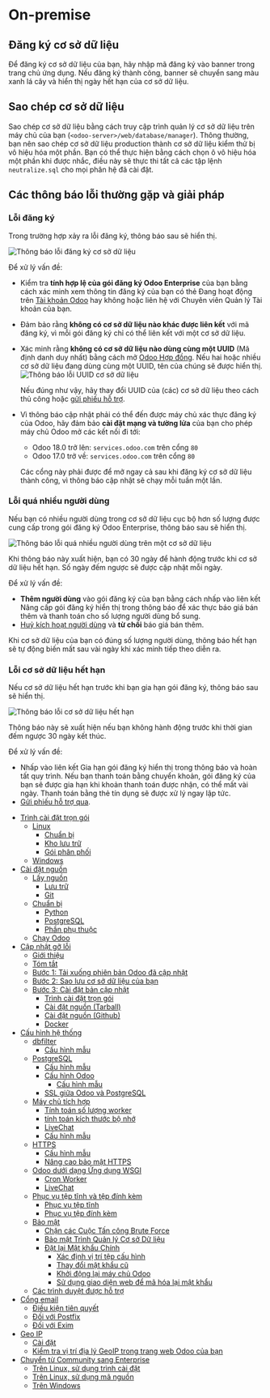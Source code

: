 # On-premise

## Đăng ký cơ sở dữ liệu

Để đăng ký cơ sở dữ liệu của bạn, hãy nhập mã đăng ký vào banner trong trang chủ ứng dụng. Nếu đăng ký thành công, banner sẽ chuyển sang màu xanh lá cây và hiển thị ngày hết hạn của cơ sở dữ liệu.

<a id="on-premise-duplicate"></a>

## Sao chép cơ sở dữ liệu

Sao chép cơ sở dữ liệu bằng cách truy cập trình quản lý cơ sở dữ liệu trên máy chủ của bạn (`<odoo-server>/web/database/manager`). Thông thường, bạn nên sao chép cơ sở dữ liệu production thành cơ sở dữ liệu kiểm thử bị vô hiệu hóa một phần. Bạn có thể thực hiện bằng cách chọn ô vô hiệu hóa một phần khi được nhắc, điều này sẽ thực thi tất cả các tập lệnh `neutralize.sql` cho mọi phân hệ đã cài đặt.

## Các thông báo lỗi thường gặp và giải pháp

### Lỗi đăng ký

Trong trường hợp xảy ra lỗi đăng ký, thông báo sau sẽ hiển thị.

![Thông báo lỗi đăng ký cơ sở dữ liệu](administration/on_premise/error-message-sub-code.png)

Để xử lý vấn đề:

- Kiểm tra **tính hợp lệ của gói đăng ký Odoo Enterprise** của bạn bằng cách xác minh xem thông tin đăng ký của bạn có thẻ Đang hoạt động trên [Tài khoản Odoo](https://accounts.odoo.com/my/subscription) hay không hoặc liên hệ với Chuyên viên Quản lý Tài khoản của bạn.
- Đảm bảo rằng **không có cơ sở dữ liệu nào khác được liên kết** với mã đăng ký, vì mỗi gói đăng ký chỉ có thể liên kết với một cơ sở dữ liệu.
- Xác minh rằng **không có cơ sở dữ liệu nào dùng cùng một UUID** (Mã định danh duy nhất) bằng cách mở [Odoo Hợp đồng](https://accounts.odoo.com/my/subscription). Nếu hai hoặc nhiều cơ sở dữ liệu đang dùng cùng một UUID, tên của chúng sẽ được hiển thị.
  ![Thông báo lỗi UUID cơ sở dữ liệu](administration/on_premise/unlink-db-name-collision.png)

  Nếu đúng như vậy, hãy thay đổi UUID của (các) cơ sở dữ liệu theo cách thủ công hoặc [gửi phiếu hỗ trợ](https://www.odoo.com/help).
- Vì thông báo cập nhật phải có thể đến được máy chủ xác thực đăng ký của Odoo, hãy đảm bảo **cài đặt mạng và tường lửa** của bạn cho phép máy chủ Odoo mở các kết nối đi tới:
  - Odoo 18.0 trở lên: `services.odoo.com` trên cổng `80`
  - Odoo 17.0 trở về: `services.odoo.com` trên cổng `80`

  Các cổng này phải được để mở ngay cả sau khi đăng ký cơ sở dữ liệu thành công, vì thông báo cập nhật sẽ chạy mỗi tuần một lần.

### Lỗi quá nhiều người dùng

Nếu bạn có nhiều người dùng trong cơ sở dữ liệu cục bộ hơn số lượng được cung cấp trong gói đăng ký Odoo Enterprise, thông báo sau sẽ hiển thị.

![Thông báo lỗi quá nhiều người dùng trên một cơ sở dữ liệu](administration/on_premise/add-more-users.png)

Khi thông báo này xuất hiện, bạn có 30 ngày để hành động trước khi cơ sở dữ liệu hết hạn. Số ngày đếm ngược sẽ được cập nhật mỗi ngày.

Để xử lý vấn đề:

- **Thêm người dùng** vào gói đăng ký của bạn bằng cách nhấp vào liên kết Nâng cấp gói đăng ký hiển thị trong thông báo để xác thực báo giá bán thêm và thanh toán cho số lượng người dùng bổ sung.
- [Huỷ kích hoạt người dùng](../applications/general/users.md#users-deactivate) và **từ chối** báo giá bán thêm.

Khi cơ sở dữ liệu của bạn có đúng số lượng người dùng, thông báo hết hạn sẽ tự động biến mất sau vài ngày khi xác minh tiếp theo diễn ra.

### Lỗi cơ sở dữ liệu hết hạn

Nếu cơ sở dữ liệu hết hạn trước khi bạn gia hạn gói đăng ký, thông báo sau sẽ hiển thị.

![Thông báo lỗi cơ sở dữ liệu hết hạn](administration/on_premise/database-expired.png)

Thông báo này sẽ xuất hiện nếu bạn không hành động trước khi thời gian đếm ngược 30 ngày kết thúc.

Để xử lý vấn đề:

- Nhấp vào liên kết Gia hạn gói đăng ký hiển thị trong thông báo và hoàn tất quy trình. Nếu bạn thanh toán bằng chuyển khoản, gói đăng ký của bạn sẽ được gia hạn khi khoản thanh toán được nhận, có thể mất vài ngày. Thanh toán bằng thẻ tín dụng sẽ được xử lý ngay lập tức.
- [Gửi phiếu hỗ trợ qua](https://www.odoo.com/help).

* [Trình cài đặt trọn gói](on_premise/packages.md)
  * [Linux](on_premise/packages.md#linux)
    * [Chuẩn bị](on_premise/packages.md#prepare)
    * [Kho lưu trữ](on_premise/packages.md#repository)
    * [Gói phân phối](on_premise/packages.md#distribution-package)
  * [Windows](on_premise/packages.md#windows)
* [Cài đặt nguồn](on_premise/source.md)
  * [Lấy nguồn](on_premise/source.md#fetch-the-sources)
    * [Lưu trữ](on_premise/source.md#archive)
    * [Git](on_premise/source.md#git)
  * [Chuẩn bị](on_premise/source.md#prepare)
    * [Python](on_premise/source.md#python)
    * [PostgreSQL](on_premise/source.md#postgresql)
    * [Phần phụ thuộc](on_premise/source.md#dependencies)
  * [Chạy Odoo](on_premise/source.md#running-odoo)
* [Cập nhật gỡ lỗi](on_premise/update.md)
  * [Giới thiệu](on_premise/update.md#introduction)
  * [Tóm tắt](on_premise/update.md#in-a-nutshell)
  * [Bước 1: Tải xuống phiên bản Odoo đã cập nhật](on_premise/update.md#step-1-download-an-updated-odoo-version)
  * [Bước 2: Sao lưu cơ sở dữ liệu của bạn](on_premise/update.md#step-2-make-a-backup-of-your-database)
  * [Bước 3: Cài đặt bản cập nhật](on_premise/update.md#step-3-install-the-updated-version)
    * [Trình cài đặt trọn gói](on_premise/update.md#packaged-installers)
    * [Cài đặt nguồn (Tarball)](on_premise/update.md#source-install-tarball)
    * [Cài đặt nguồn (Github)](on_premise/update.md#source-install-github)
    * [Docker](on_premise/update.md#docker)
* [Cấu hình hệ thống](on_premise/deploy.md)
  * [dbfilter](on_premise/deploy.md#dbfilter)
    * [Cấu hình mẫu](on_premise/deploy.md#configuration-samples)
  * [PostgreSQL](on_premise/deploy.md#postgresql)
    * [Cấu hình mẫu](on_premise/deploy.md#configuration-sample)
    * [Cấu hình Odoo](on_premise/deploy.md#configuring-odoo)
      * [Cấu hình mẫu](on_premise/deploy.md#id4)
    * [SSL giữa Odoo và PostgreSQL](on_premise/deploy.md#ssl-between-odoo-and-postgresql)
  * [Máy chủ tích hợp](on_premise/deploy.md#builtin-server)
    * [Tính toán số lượng worker](on_premise/deploy.md#worker-number-calculation)
    * [tính toán kích thước bộ nhớ](on_premise/deploy.md#memory-size-calculation)
    * [LiveChat](on_premise/deploy.md#livechat)
    * [Cấu hình mẫu](on_premise/deploy.md#id6)
  * [HTTPS](on_premise/deploy.md#https)
    * [Cấu hình mẫu](on_premise/deploy.md#id8)
    * [Nâng cao bảo mật HTTPS](on_premise/deploy.md#https-hardening)
  * [Odoo dưới dạng Ứng dụng WSGI](on_premise/deploy.md#odoo-as-a-wsgi-application)
    * [Cron Worker](on_premise/deploy.md#cron-workers)
    * [LiveChat](on_premise/deploy.md#id9)
  * [Phục vụ tệp tĩnh và tệp đính kèm](on_premise/deploy.md#serving-static-files-and-attachments)
    * [Phục vụ tệp tĩnh](on_premise/deploy.md#serving-static-files)
    * [Phục vụ tệp đính kèm](on_premise/deploy.md#serving-attachments)
  * [Bảo mật](on_premise/deploy.md#security)
    * [Chặn các Cuộc Tấn công Brute Force](on_premise/deploy.md#blocking-brute-force-attacks)
    * [Bảo mật Trình Quản lý Cơ sở Dữ liệu](on_premise/deploy.md#database-manager-security)
    * [Đặt lại Mật khẩu Chính](on_premise/deploy.md#reset-the-master-password)
      * [Xác định vị trí tệp cấu hình](on_premise/deploy.md#locate-configuration-file)
      * [Thay đổi mật khẩu cũ](on_premise/deploy.md#change-old-password)
      * [Khởi động lại máy chủ Odoo](on_premise/deploy.md#restart-odoo-server)
      * [Sử dụng giao diện web để mã hóa lại mật khẩu](on_premise/deploy.md#use-web-interface-to-re-encrypt-password)
  * [Các trình duyệt được hỗ trợ](on_premise/deploy.md#supported-browsers)
* [Cổng email](on_premise/email_gateway.md)
  * [Điều kiện tiên quyết](on_premise/email_gateway.md#prerequisites)
  * [Đối với Postfix](on_premise/email_gateway.md#for-postfix)
  * [Đối với Exim](on_premise/email_gateway.md#for-exim)
* [Geo IP](on_premise/geo_ip.md)
  * [Cài đặt](on_premise/geo_ip.md#installation)
  * [Kiểm tra vị trí địa lý GeoIP trong trang web Odoo của bạn](on_premise/geo_ip.md#test-geoip-geolocation-in-your-odoo-website)
* [Chuyển từ Community sang Enterprise](on_premise/community_to_enterprise.md)
  * [Trên Linux, sử dụng trình cài đặt](on_premise/community_to_enterprise.md#on-linux-using-an-installer)
  * [Trên Linux, sử dụng mã nguồn](on_premise/community_to_enterprise.md#on-linux-using-the-source-code)
  * [Trên Windows](on_premise/community_to_enterprise.md#on-windows)
